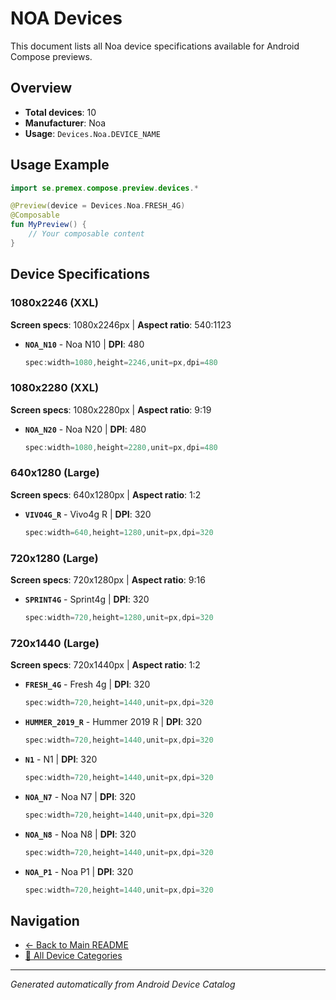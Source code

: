 # NOA Devices

This document lists all Noa device specifications available for Android Compose previews.

## Overview

- **Total devices**: 10
- **Manufacturer**: Noa
- **Usage**: `Devices.Noa.DEVICE_NAME`

## Usage Example

```kotlin
import se.premex.compose.preview.devices.*

@Preview(device = Devices.Noa.FRESH_4G)
@Composable
fun MyPreview() {
    // Your composable content
}
```

## Device Specifications

### 1080x2246 (XXL)

**Screen specs**: 1080x2246px | **Aspect ratio**: 540:1123

- **`NOA_N10`** - Noa N10 | **DPI**: 480
  ```kotlin
  spec:width=1080,height=2246,unit=px,dpi=480
  ```

### 1080x2280 (XXL)

**Screen specs**: 1080x2280px | **Aspect ratio**: 9:19

- **`NOA_N20`** - Noa N20 | **DPI**: 480
  ```kotlin
  spec:width=1080,height=2280,unit=px,dpi=480
  ```

### 640x1280 (Large)

**Screen specs**: 640x1280px | **Aspect ratio**: 1:2

- **`VIVO4G_R`** - Vivo4g R | **DPI**: 320
  ```kotlin
  spec:width=640,height=1280,unit=px,dpi=320
  ```

### 720x1280 (Large)

**Screen specs**: 720x1280px | **Aspect ratio**: 9:16

- **`SPRINT4G`** - Sprint4g | **DPI**: 320
  ```kotlin
  spec:width=720,height=1280,unit=px,dpi=320
  ```

### 720x1440 (Large)

**Screen specs**: 720x1440px | **Aspect ratio**: 1:2

- **`FRESH_4G`** - Fresh 4g | **DPI**: 320
  ```kotlin
  spec:width=720,height=1440,unit=px,dpi=320
  ```

- **`HUMMER_2019_R`** - Hummer 2019 R | **DPI**: 320
  ```kotlin
  spec:width=720,height=1440,unit=px,dpi=320
  ```

- **`N1`** - N1 | **DPI**: 320
  ```kotlin
  spec:width=720,height=1440,unit=px,dpi=320
  ```

- **`NOA_N7`** - Noa N7 | **DPI**: 320
  ```kotlin
  spec:width=720,height=1440,unit=px,dpi=320
  ```

- **`NOA_N8`** - Noa N8 | **DPI**: 320
  ```kotlin
  spec:width=720,height=1440,unit=px,dpi=320
  ```

- **`NOA_P1`** - Noa P1 | **DPI**: 320
  ```kotlin
  spec:width=720,height=1440,unit=px,dpi=320
  ```

## Navigation

- [← Back to Main README](../../README.md)
- [📱 All Device Categories](../README.md)

---
*Generated automatically from Android Device Catalog*
